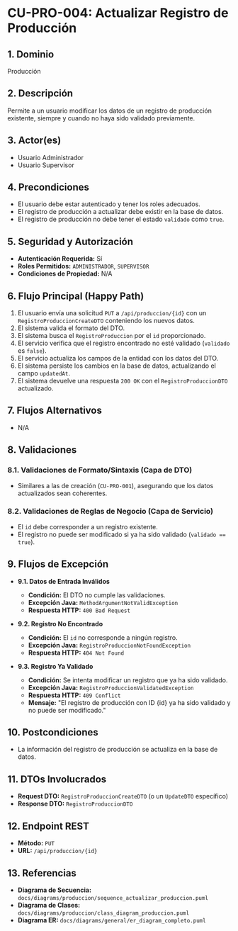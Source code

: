 # CU-PRO-004: Actualizar Registro de Producción

## 1. Dominio
Producción

## 2. Descripción
Permite a un usuario modificar los datos de un registro de producción existente, siempre y cuando no haya sido validado previamente.

## 3. Actor(es)
*   Usuario Administrador
*   Usuario Supervisor

## 4. Precondiciones
*   El usuario debe estar autenticado y tener los roles adecuados.
*   El registro de producción a actualizar debe existir en la base de datos.
*   El registro de producción no debe tener el estado `validado` como `true`.

## 5. Seguridad y Autorización
*   **Autenticación Requerida:** Sí
*   **Roles Permitidos:** `ADMINISTRADOR`, `SUPERVISOR`
*   **Condiciones de Propiedad:** N/A

## 6. Flujo Principal (Happy Path)
1.  El usuario envía una solicitud `PUT` a `/api/produccion/{id}` con un `RegistroProduccionCreateDTO` conteniendo los nuevos datos.
2.  El sistema valida el formato del DTO.
3.  El sistema busca el `RegistroProduccion` por el `id` proporcionado.
4.  El servicio verifica que el registro encontrado no esté validado (`validado` es `false`).
5.  El servicio actualiza los campos de la entidad con los datos del DTO.
6.  El sistema persiste los cambios en la base de datos, actualizando el campo `updatedAt`.
7.  El sistema devuelve una respuesta `200 OK` con el `RegistroProduccionDTO` actualizado.

## 7. Flujos Alternativos
*   N/A

## 8. Validaciones

### 8.1. Validaciones de Formato/Sintaxis (Capa de DTO)
*   Similares a las de creación (`CU-PRO-001`), asegurando que los datos actualizados sean coherentes.

### 8.2. Validaciones de Reglas de Negocio (Capa de Servicio)
*   El `id` debe corresponder a un registro existente.
*   El registro no puede ser modificado si ya ha sido validado (`validado == true`).

## 9. Flujos de Excepción

*   **9.1. Datos de Entrada Inválidos**
    *   **Condición:** El DTO no cumple las validaciones.
    *   **Excepción Java:** `MethodArgumentNotValidException`
    *   **Respuesta HTTP:** `400 Bad Request`

*   **9.2. Registro No Encontrado**
    *   **Condición:** El `id` no corresponde a ningún registro.
    *   **Excepción Java:** `RegistroProduccionNotFoundException`
    *   **Respuesta HTTP:** `404 Not Found`

*   **9.3. Registro Ya Validado**
    *   **Condición:** Se intenta modificar un registro que ya ha sido validado.
    *   **Excepción Java:** `RegistroProduccionValidatedException`
    *   **Respuesta HTTP:** `409 Conflict`
    *   **Mensaje:** "El registro de producción con ID {id} ya ha sido validado y no puede ser modificado."

## 10. Postcondiciones
*   La información del registro de producción se actualiza en la base de datos.

## 11. DTOs Involucrados
*   **Request DTO:** `RegistroProduccionCreateDTO` (o un `UpdateDTO` específico)
*   **Response DTO:** `RegistroProduccionDTO`

## 12. Endpoint REST
*   **Método:** `PUT`
*   **URL:** `/api/produccion/{id}`

## 13. Referencias
*   **Diagrama de Secuencia:** `docs/diagrams/produccion/sequence_actualizar_produccion.puml`
*   **Diagrama de Clases:** `docs/diagrams/produccion/class_diagram_produccion.puml`
*   **Diagrama ER:** `docs/diagrams/general/er_diagram_completo.puml`

